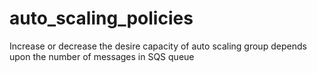 # auto_scaling_policies
Increase or decrease the desire capacity of auto scaling group depends upon the number of messages in SQS queue 
